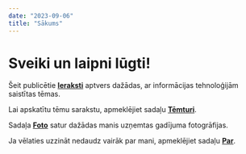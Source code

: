 ```yaml
---
date: "2023-09-06"
title: "Sākums"
---
```

# Sveiki un laipni lūgti!
Šeit publicētie **[Ieraksti](/lv/post/)** aptvers dažādas, ar informācijas tehnoloģijām saistītas tēmas.

Lai apskatītu tēmu sarakstu, apmeklējiet sadaļu **[Tēmturi](/lv/tags/)**.

Sadaļa **[Foto](/lv/gallery/)** satur dažādas manis uzņemtas gadījuma fotogrāfijas.

Ja vēlaties uzzināt nedaudz vairāk par mani, apmeklējiet sadaļu **[Par](/lv/about/)**.

